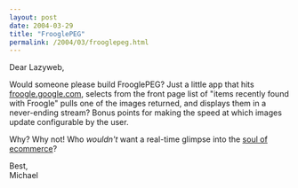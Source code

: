 ```yaml
---
layout: post
date: 2004-03-29
title: "FrooglePEG"
permalink: /2004/03/frooglepeg.html
---
```


Dear Lazyweb,

Would someone please build FrooglePEG? Just a little app that hits [froogle.google.com](http://froogle.google.com/), selects from the front page list of "items recently found with Froogle" pulls one of the images returned, and displays them in a never-ending stream? Bonus points for making the speed at which images update configurable by the user.

Why? Why not! Who _wouldn't_ want a real-time glimpse into the [soul of ecommerce](http://froogle.google.com/froogle?q=power+wheels+barbie&sampleq=1)?

Best,  
Michael